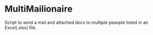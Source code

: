 # MultiMailionaire
Script to send a mail and attached docs to multiple peaople listed in an Excel(.xlsx) file.
